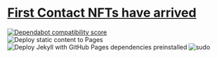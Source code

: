 # <a href="https://sudo-self.github.io/sudo-self">First Contact NFTs have arrived</a><br>
[![Dependabot compatibility score](https://dependabot-badges.githubapp.com/badges/compatibility_score?dependency-name=@babel/traverse&package-manager=npm_and_yarn&previous-version=7.22.5&new-version=7.23.2)](https://docs.github.com/en/github/managing-security-vulnerabilities/about-dependabot-security-updates#about-compatibility-scores)<br>
![Deploy static content to Pages](https://github.com/sudo-self/sudo-self/actions/workflows/static.yml/badge.svg)
![Deploy Jekyll with GitHub Pages dependencies preinstalled](https://github.com/sudo-self/sudo-self.github.io/actions/workflows/jekyll-gh-pages.yml/badge.svg)
![sudo](https://github.com/sudo-self/sudo-self/assets/119916323/1a759590-b554-4ce3-88a1-4fe5f278b915)<br>

